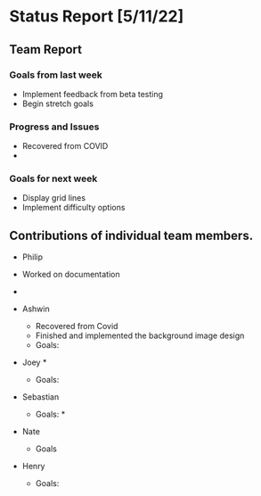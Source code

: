 # Status Report [5/11/22]

## Team Report
### Goals from last week
* Implement feedback from beta testing
* Begin stretch goals
### Progress and Issues
* Recovered from COVID
* 
### Goals for next week
* Display grid lines
* Implement difficulty options



## Contributions of individual team members.
* Philip
 * Worked on documentation
 * 


* Ashwin
  * Recovered from Covid
  * Finished and implemented the background image design
  * Goals: 
* Joey
  *
  * Goals:


* Sebastian

  * Goals: 
    * 
* Nate

  * Goals


* Henry

  * Goals:
